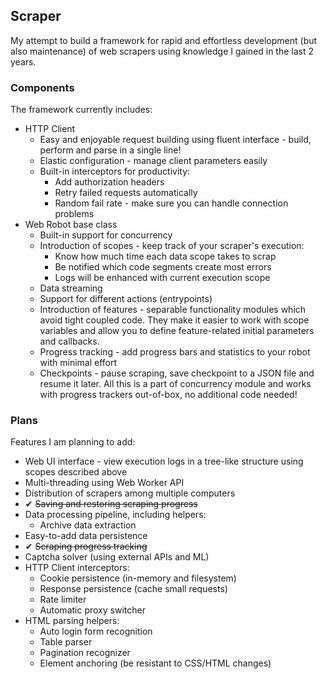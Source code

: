 ## Scraper
My attempt to build a framework for rapid and effortless development (but also maintenance) of web scrapers using knowledge I gained in the last 2 years.

### Components
The framework currently includes:
- HTTP Client
    - Easy and enjoyable request building using fluent interface - build, perform and parse in a single line!
    - Elastic configuration - manage client parameters easily
    - Built-in interceptors for productivity:
        - Add authorization headers
        - Retry failed requests automatically
        - Random fail rate - make sure you can handle connection problems
- Web Robot base class
    - Built-in support for concurrency
    - Introduction of scopes - keep track of your scraper's execution:
        - Know how much time each data scope takes to scrap
        - Be notified which code segments create most errors
        - Logs will be enhanced with current execution scope
    - Data streaming
    - Support for different actions (entrypoints)
    - Introduction of features - separable functionality modules which avoid tight coupled code. 
      They make it easier to work with scope variables and allow you to define feature-related
      initial parameters and callbacks.
    - Progress tracking - add progress bars and statistics to your robot with minimal effort
    - Checkpoints - pause scraping, save checkpoint to a JSON file and resume it later.
      All this is a part of concurrency module and works with progress trackers out-of-box,
      no additional code needed!

### Plans
Features I am planning to add:
- Web UI interface - view execution logs in a tree-like structure using scopes described above
- Multi-threading using Web Worker API
- Distribution of scrapers among multiple computers
- ✔ ~~Saving and restoring scraping progress~~
- Data processing pipeline, including helpers:
    - Archive data extraction
- Easy-to-add data persistence
- ✔ ~~Scraping progress tracking~~
- Captcha solver (using external APIs and ML)
- HTTP Client interceptors:
    - Cookie persistence (in-memory and filesystem)
    - Response persistence (cache small requests)
    - Rate limiter
    - Automatic proxy switcher
- HTML parsing helpers:
    - Auto login form recognition
    - Table parser
    - Pagination recognizer
    - Element anchoring (be resistant to CSS/HTML changes)
